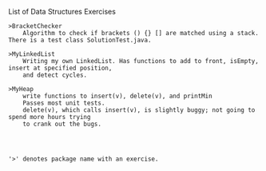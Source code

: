	
List of Data Structures Exercises	

	>BracketChecker
		Algorithm to check if brackets () {} [] are matched using a stack. There is a test class SolutionTest.java.
	
	>MyLinkedList
		Writing my own LinkedList. Has functions to add to front, isEmpty, insert at specified position, 
		and detect cycles.
	
	>MyHeap
		write functions to insert(v), delete(v), and printMin 
		Passes most unit tests.
		delete(v), which calls insert(v), is slightly buggy; not going to spend more hours trying
		to crank out the bugs.
		
	
	
	
	'>' denotes package name with an exercise.
